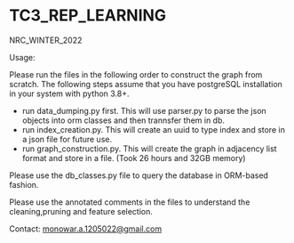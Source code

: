 # TC3_REP_LEARNING
NRC_WINTER_2022

Usage:

Please run the files in the following order to construct the graph from scratch. 
The following steps assume that you have postgreSQL installation in your system with python 3.8+. 

- run data_dumping.py first. This will use parser.py to parse the json objects into orm classes and then trannsfer them in db.
- run index_creation.py. This will create an uuid to type index and store in a json file for future use.
- run graph_construction.py. This will create the graph in adjacency list format and store in a file. (Took 26 hours and 32GB memory)

Please use the db_classes.py file to query the database in ORM-based fashion. 

Please use the annotated comments in the files to understand the cleaning,pruning and feature selection.

Contact: monowar.a.1205022@gmail.com
